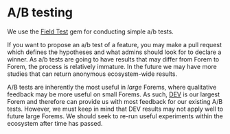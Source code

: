 # A/B testing

We use the [Field Test](https://github.com/ankane/field_test) gem for conducting simple a/b tests.

If you want to propose an a/b test of a feature, you may make a pull request which defines the hypotheses and what admins should look for to declare a winner. As a/b tests are going to have results that may differ from Forem to Forem, the process is relatively immature. In the future we may have more studies that can return anonymous ecosystem-wide results.

A/B tests are inherently the most useful in _large_ Forems, where qualitative feedback may be more useful on small Forems. As such, [DEV](https://dev.to) is our largest Forem and therefore can provide us with most feedback for our existing A/B tests. However, we must keep in mind that DEV results may not apply well to future large Forems. We should seek to re-run useful experiments within the ecosystem after time has passed.
